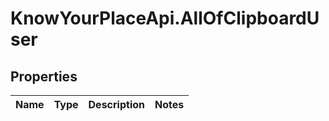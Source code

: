 # KnowYourPlaceApi.AllOfClipboardUser

## Properties
Name | Type | Description | Notes
------------ | ------------- | ------------- | -------------
